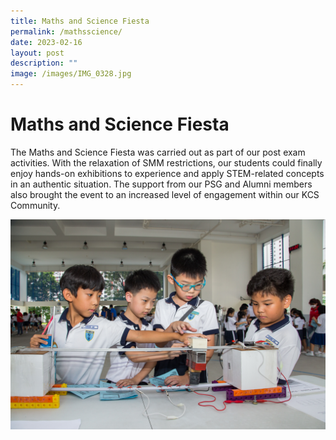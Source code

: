 ```yaml
---
title: Maths and Science Fiesta
permalink: /mathsscience/
date: 2023-02-16
layout: post
description: ""
image: /images/IMG_0328.jpg
---
```

# Maths and Science Fiesta

The Maths and Science Fiesta was carried out as part of our post exam activities. With the relaxation of SMM restrictions, our students could finally enjoy hands-on exhibitions to experience and apply STEM-related concepts in an authentic situation. The support from our PSG and Alumni members also brought the event to an increased level of engagement within our KCS Community.

![](/images/IMG_0328.jpg)